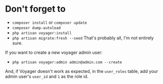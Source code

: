 # Don't forget to
- `composer install` or `composer update`
- `composer dump-autoload`
- `php artisan voyager:install`
- `php artisan migrate:fresh --seed`
That's probably all, I'm not entirely sure. 

If you want to create a new voyager admin user:
- `php artisan voyager:admin admin@admin.com --create`

And, if Voyager doesn't work as expected, in the `user_roles` table, add your admin user's `user_id` and `1` as the role id. 
